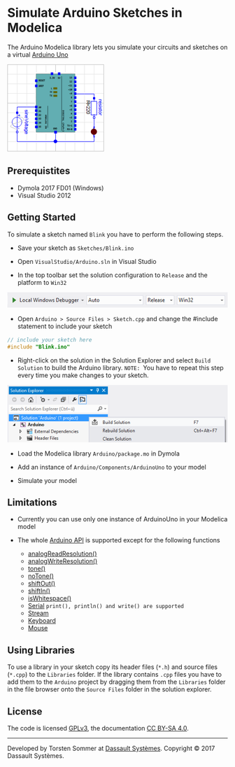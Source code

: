# Simulate Arduino Sketches in Modelica

The Arduino Modelica library lets you simulate your circuits and sketches on a virtual [Arduino Uno](https://www.arduino.cc/en/Main/ArduinoBoardUno)

![Circuit w/ Arduino](Arduino/Resources/Images/led_circuit.png)

## Prerequistites

- Dymola 2017 FD01 (Windows)
- Visual Studio 2012

## Getting Started

To simulate a sketch named `Blink` you have to perform the following steps.

- Save your sketch as `Sketches/Blink.ino`

- Open `VisualStudio/Arduino.sln` in Visual Studio

- In the top toolbar set the solution configuration to `Release` and the platform to `Win32`

![Visual Studio Solution Configuration](Arduino/Resources/Images/solution_config.png)

- Open `Arduino > Source Files > Sketch.cpp` and change the #include statement
to include your sketch

```C
// include your sketch here
#include "Blink.ino"
```

- Right-click on the solution in the Solution Explorer and select `Build Solution` to build the Arduino library. `NOTE: `You have to repeat this step every time you make changes to your sketch.

![Solution Context Menu](Arduino/Resources/Images/build_solution.png)

- Load the Modelica library `Arduino/package.mo` in Dymola

- Add an instance of `Arduino/Components/ArduinoUno` to your model

- Simulate your model

## Limitations

- Currently you can use only one instance of ArduinoUno in your Modelica model

- The whole [Arduino API](https://www.arduino.cc/en/Reference/HomePage) is supported except for the following functions

	- [analogReadResolution()](https://www.arduino.cc/en/Reference/AnalogReadResolution)
	- [analogWriteResolution()](https://www.arduino.cc/en/Reference/AnalogWriteResolution)
	- [tone()](https://www.arduino.cc/en/Reference/Tone)
	- [noTone()](https://www.arduino.cc/en/Reference/NoTone)
	- [shiftOut()](https://www.arduino.cc/en/Reference/ShiftOut)
	- [shiftIn()](https://www.arduino.cc/en/Reference/ShiftIn)
	- [isWhitespace()](https://www.arduino.cc/en/Reference/IsWhitespace)
	- [Serial](https://www.arduino.cc/en/Reference/Serial) `print(), println() and write() are supported`
	- [Stream](https://www.arduino.cc/en/Reference/Stream)
	- [Keyboard](https://www.arduino.cc/en/Reference/MouseKeyboard)
	- [Mouse](https://www.arduino.cc/en/Reference/MouseKeyboard)

## Using Libraries

To use a library in your sketch copy its header files (`*.h`) and source files (`*.cpp`) to the `Libraries` folder. If the library contains `.cpp` files you have to add them to the `Arduino` project by dragging them from the `Libraries` folder in the file browser onto the `Source Files` folder in the solution explorer.

## License

The code is licensed [GPLv3](https://www.gnu.org/licenses/gpl-3.0.en.html), the documentation [CC BY-SA 4.0](https://creativecommons.org/licenses/by-sa/4.0/).

----------------------------

Developed by Torsten Sommer at [Dassault Systèmes](https://www.3ds.com/). Copyright &copy; 2017 Dassault Systèmes.
